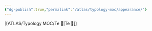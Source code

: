 ```yaml
---
{"dg-publish":true,"permalink":"/atlas/typology-moc/appearance/"}
---
```



[[ATLAS/Typology MOC/Te 🏹\|Te 🏹]]

